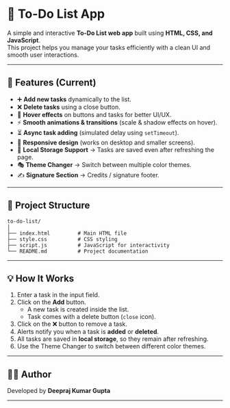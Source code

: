 # 📝 To-Do List App

A simple and interactive **To-Do List web app** built using **HTML, CSS, and JavaScript**.  
This project helps you manage your tasks efficiently with a clean UI and smooth user interactions.

---

## 🚀 Features (Current)
- ➕ **Add new tasks** dynamically to the list.  
- ❌ **Delete tasks** using a close button.  
- 🎨 **Hover effects** on buttons and tasks for better UI/UX.  
- ⚡ **Smooth animations & transitions** (scale & shadow effects on hover).  
- ⏳ **Async task adding** (simulated delay using `setTimeout`).  
- 📱 **Responsive design** (works on desktop and smaller screens).
- 💾 **Local Storage Support** → Tasks are saved even after refreshing the page.
- 🎭 **Theme Changer** → Switch between multiple color themes.
- ✍️ **Signature Section** → Credits / signature footer.

---

## 📂 Project Structure
    to-do-list/
    │
    ├── index.html         # Main HTML file
    ├── style.css          # CSS styling
    ├── script.js          # JavaScript for interactivity
    └── README.md          # Project documentation

---

## 💡 How It Works
1. Enter a task in the input field.  
2. Click on the **Add** button.  
   - A new task is created inside the list.  
   - Task comes with a delete button (`close` icon).  
3. Click on the ❌ button to remove a task.  
4. Alerts notify you when a task is **added** or **deleted**.  
5. All tasks are saved in **local storage**, so they remain after refreshing.
6. Use the Theme Changer to switch between different color themes.
---

## 👨‍💻 Author
Developed by **Deepraj Kumar Gupta**  

---